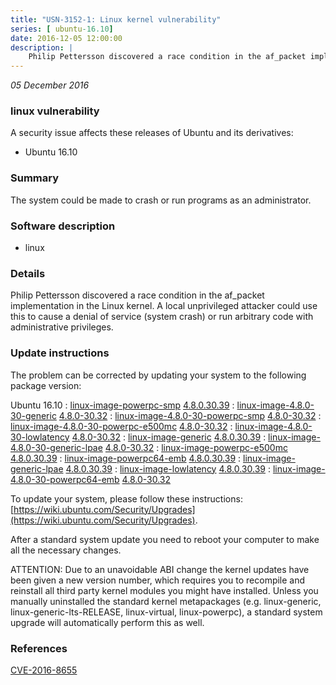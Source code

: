 ```yaml
---
title: "USN-3152-1: Linux kernel vulnerability"
series: [ ubuntu-16.10]
date: 2016-12-05 12:00:00
description: |
    Philip Pettersson discovered a race condition in the af_packet implementation in the Linux kernel. A local unprivileged attacker could use this to cause a denial of service (system crash) or run arbitrary code with administrative privileges. 
--- 
```

 
 

*05 December 2016*

### linux vulnerability

A security issue affects these releases of Ubuntu and its derivatives:

* Ubuntu 16.10

### Summary

The system could be made to crash or run programs as an administrator. 

### Software description

* linux 

### Details

Philip Pettersson discovered a race condition in the af_packet implementation in the Linux kernel. A local unprivileged attacker could use this to cause a denial of service (system crash) or run arbitrary code with administrative privileges. 

### Update instructions

The problem can be corrected by updating your system to the following package version:

Ubuntu 16.10
 : [linux-image-powerpc-smp](https://launchpad.net/ubuntu/+source/linux) <span> [4.8.0.30.39](https://launchpad.net/ubuntu/+source/linux/4.8.0-30.32) </span> 
 : [linux-image-4.8.0-30-generic](https://launchpad.net/ubuntu/+source/linux) <span> [4.8.0-30.32](https://launchpad.net/ubuntu/+source/linux/4.8.0-30.32) </span> 
 : [linux-image-4.8.0-30-powerpc-smp](https://launchpad.net/ubuntu/+source/linux) <span> [4.8.0-30.32](https://launchpad.net/ubuntu/+source/linux/4.8.0-30.32) </span> 
 : [linux-image-4.8.0-30-powerpc-e500mc](https://launchpad.net/ubuntu/+source/linux) <span> [4.8.0-30.32](https://launchpad.net/ubuntu/+source/linux/4.8.0-30.32) </span> 
 : [linux-image-4.8.0-30-lowlatency](https://launchpad.net/ubuntu/+source/linux) <span> [4.8.0-30.32](https://launchpad.net/ubuntu/+source/linux/4.8.0-30.32) </span> 
 : [linux-image-generic](https://launchpad.net/ubuntu/+source/linux) <span> [4.8.0.30.39](https://launchpad.net/ubuntu/+source/linux/4.8.0-30.32) </span> 
 : [linux-image-4.8.0-30-generic-lpae](https://launchpad.net/ubuntu/+source/linux) <span> [4.8.0-30.32](https://launchpad.net/ubuntu/+source/linux/4.8.0-30.32) </span> 
 : [linux-image-powerpc-e500mc](https://launchpad.net/ubuntu/+source/linux) <span> [4.8.0.30.39](https://launchpad.net/ubuntu/+source/linux/4.8.0-30.32) </span> 
 : [linux-image-powerpc64-emb](https://launchpad.net/ubuntu/+source/linux) <span> [4.8.0.30.39](https://launchpad.net/ubuntu/+source/linux/4.8.0-30.32) </span> 
 : [linux-image-generic-lpae](https://launchpad.net/ubuntu/+source/linux) <span> [4.8.0.30.39](https://launchpad.net/ubuntu/+source/linux/4.8.0-30.32) </span> 
 : [linux-image-lowlatency](https://launchpad.net/ubuntu/+source/linux) <span> [4.8.0.30.39](https://launchpad.net/ubuntu/+source/linux/4.8.0-30.32) </span> 
 : [linux-image-4.8.0-30-powerpc64-emb](https://launchpad.net/ubuntu/+source/linux) <span> [4.8.0-30.32](https://launchpad.net/ubuntu/+source/linux/4.8.0-30.32) </span> 

To update your system, please follow these instructions: [https://wiki.ubuntu.com/Security/Upgrades](https://wiki.ubuntu.com/Security/Upgrades).

After a standard system update you need to reboot your computer to make all the necessary changes.

ATTENTION: Due to an unavoidable ABI change the kernel updates have been given a new version number, which requires you to recompile and reinstall all third party kernel modules you might have installed. Unless you manually uninstalled the standard kernel metapackages (e.g. linux-generic, linux-generic-lts-RELEASE, linux-virtual, linux-powerpc), a standard system upgrade will automatically perform this as well. 

### References

 
 [CVE-2016-8655](http://people.ubuntu.com/~ubuntu-security/cve/CVE-2016-8655)
 

